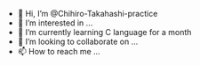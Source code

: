 - 👋 Hi, I’m @Chihiro-Takahashi-practice
- 👀 I’m interested in ...
- 🌱 I’m currently learning C language for a month
- 💞️ I’m looking to collaborate on ...
- 📫 How to reach me ...

<!---
Chihiro-Takahashi-practice/Chihiro-Takahashi-practice is a ✨ special ✨ repository because its `README.md` (this file) appears on your GitHub profile.
You can click the Preview link to take a look at your changes.
--->
